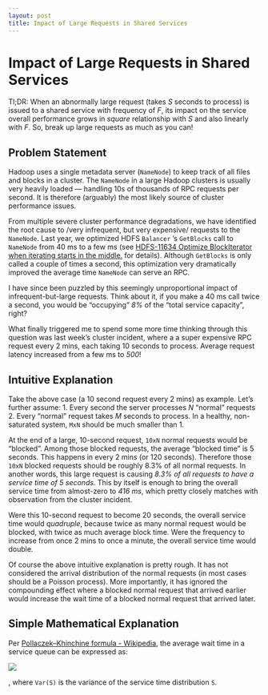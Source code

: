 ```yaml
---
layout: post
title: Impact of Large Requests in Shared Services
---
```


# Impact of Large Requests in Shared Services
Tl;DR: When an abnormally large request (takes *S* seconds to process) is issued to a shared service with frequency of *F*, its impact on the service overall performance grows in *square* relationship with *S* and also linearly with *F*. So, break up large requests as much as you can!

## Problem Statement
Hadoop uses a single metadata server (`NameNode`) to keep track of all files and blocks in a cluster. The `NameNode` in a large Hadoop clusters is usually very heavily loaded — handling 10s of thousands of RPC requests per second.  It is therefore (arguably) the most likely source of cluster performance issues.

From multiple severe cluster performance degradations, we have identified the root cause to /very infrequent, but very expensive/ requests to the `NameNode`.  Last year,  we optimized HDFS `Balancer` ’s  `GetBlocks` call to `NameNode` from 40 ms to a few ms (see [HDFS-11634 Optimize BlockIterator when iterating starts in the middle.](https://issues.apache.org/jira/browse/HDFS-11634)  for details). Although `GetBlocks` is only called a couple of times a second, this optimization very dramatically improved the average time `NameNode` can serve an RPC.

I have since been puzzled by this seemingly unproportional impact of infrequent-but-large requests. Think about it, if you make a 40 ms call twice a second, you would be “occupying” *8%* of the “total service capacity”, right?

What finally triggered me to spend some more time thinking through this question was last week’s cluster incident, where a a super expensive RPC request every 2 mins, each taking 10 seconds to process. Average request latency increased from a few ms to *500*!

## Intuitive Explanation
Take the above case (a 10 second request every 2 mins) as example. Let’s further assume:
	1. Every second the server processes *N* “normal” requests
	2. Every “normal” request takes *M* seconds to process. In a healthy, non-saturated system, `MxN` should be much smaller than 1.

At the end of a large, 10-second request, `10xN` normal requests would be “blocked”.  Among those blocked requests, the average “blocked time” is 5 seconds. This happens in every 2 mins (or 120 seconds). Therefore those `10xN` blocked requests should be roughly 8.3% of all normal requests. In another words, this large request is causing *8.3% of all requests to have a service time of 5 seconds*. This by itself is enough to bring the overall service time from almost-zero to *416 ms*, which pretty closely matches with observation from the cluster incident.

Were this 10-second request to become 20 seconds, the overall service time would *quadruple*, because twice as many normal request would be blocked, with twice as much average block time.  Were the frequency to increase from once 2 mins to once a minute, the overall service time would double.

Of course the above intuitive explanation is pretty rough. It has not considered the arrival distribution of the normal requests (in most cases should be a Poisson process). More importantly, it has ignored the compounding effect where a blocked normal request that arrived earlier would increase the wait time of a blocked normal request that arrived later. 

## Simple Mathematical Explanation
Per [Pollaczek–Khinchine formula - Wikipedia](https://en.wikipedia.org/wiki/Pollaczek%E2%80%93Khinchine_formula), the average wait time in a service queue can be expressed as:

<img src="https://wikimedia.org/api/rest_v1/media/math/render/svg/8775d3fff838b07d162796199fbffdad0c6a0354"/>

, where `Var(S)` is the variance of the service time distribution `S`.
